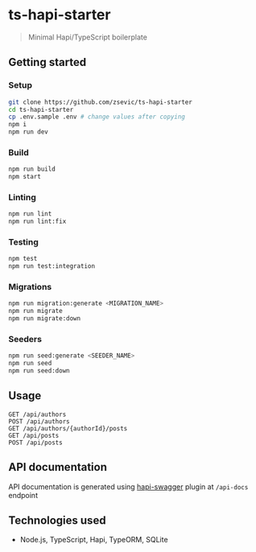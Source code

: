 # ts-hapi-starter
> Minimal Hapi/TypeScript boilerplate

## Getting started

### Setup

```bash
git clone https://github.com/zsevic/ts-hapi-starter
cd ts-hapi-starter
cp .env.sample .env # change values after copying
npm i
npm run dev
```

### Build

```bash
npm run build
npm start
```

### Linting

```bash
npm run lint
npm run lint:fix
```

### Testing

```bash
npm test
npm run test:integration
```

### Migrations

```bash
npm run migration:generate <MIGRATION_NAME>
npm run migrate
npm run migrate:down
```

### Seeders

```bash
npm run seed:generate <SEEDER_NAME>
npm run seed
npm run seed:down
```

## Usage

```
GET /api/authors
POST /api/authors
GET /api/authors/{authorId}/posts
GET /api/posts
POST /api/posts
```

## API documentation

API documentation is generated using [hapi-swagger](https://www.npmjs.com/package/hapi-swagger) plugin at `/api-docs` endpoint

## Technologies used
* Node.js, TypeScript, Hapi, TypeORM, SQLite